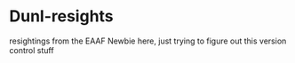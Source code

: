 # Dunl-resights
resightings from the EAAF
Newbie here, just trying to figure out this version control stuff
